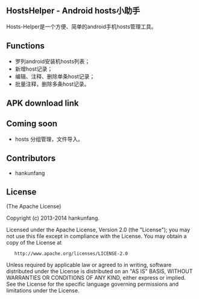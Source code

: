 ## HostsHelper - Android hosts小助手

Hosts-Helper是一个方便、简单的android手机hosts管理工具。

## Functions
* 罗列android安装机hosts列表；
* 新增host记录；
* 编辑、注释、删除单条host记录；
* 批量注释，删除多条host记录。

## APK download link


## Coming soon

* hosts 分组管理，文件导入。

## Contributors

* hankunfang

## License

(The Apache License)

Copyright (c) 2013-2014 hankunfang.

Licensed under the Apache License, Version 2.0 (the "License"); you may not use this file except in compliance with the License. You may obtain a copy of the License at

       http://www.apache.org/licenses/LICENSE-2.0

Unless required by applicable law or agreed to in writing, software distributed under the License is distributed on an "AS IS" BASIS, WITHOUT WARRANTIES OR CONDITIONS OF ANY KIND, either express or implied. See the License for the specific language governing permissions and limitations under the License.
